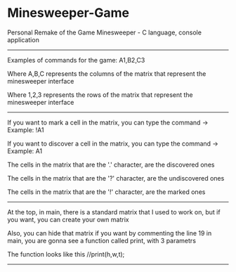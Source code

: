 # Minesweeper-Game
Personal Remake of the Game Minesweeper - C language, console application


---------------------------------------------------------------------------------------
Examples of commands for the game: A1,B2,C3

Where A,B,C represents the columns of the matrix that represent the minesweeper interface

Where 1,2,3 represents the rows of the matrix that represent the minesweeper interface

---------------------------------------------------------------------------------------

If you want to mark a cell in the matrix, you can type the command -> Example: !A1

If you want to discover a cell in the matrix, you can type the command -> Example: A1

The cells in the matrix that are the '.' character, are the discovered ones

The cells in the matrix that are the '?' character, are the undiscovered ones

The cells in the matrix that are the '!' character, are the marked ones

------------------------------------------------------------------------------------

At the top, in main, there is a standard matrix that I used to work on, but if you want, you can create your own matrix

Also, you can hide that matrix if you want by commenting the line 19 in main, you are gonna see a function called print, with 3 parametrs

The function looks like this     //print(h,w,t);

------------------------------------------------------------------------------------
